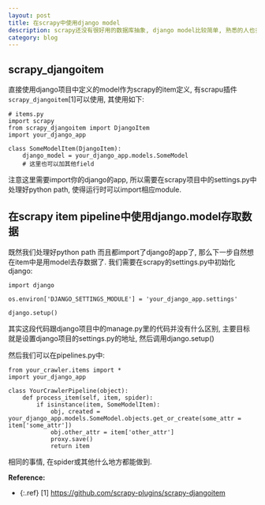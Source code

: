 ```yaml
---
layout: post
title: 在scrapy中使用django model
description: scrapy还没有很好用的数据库抽象, django model比较简单, 熟悉的人也多, 正好一用.
category: blog
---
```


## scrapy_djangoitem

直接使用django项目中定义的model作为scrapy的item定义, 有scrapu插件`scrapy_djangoitem`\[1\]可以使用, 其使用如下:

~~~
# items.py
import scrapy
from scrapy_djangoitem import DjangoItem
import your_django_app

class SomeModelItem(DjangoItem):
    django_model = your_django_app.models.SomeModel
    # 这里也可以加其他field

~~~

注意这里需要import你的django的app, 所以需要在scrapy项目中的settings.py中处理好python path, 使得运行时可以import相应module.

## 在scrapy item pipeline中使用django.model存取数据

既然我们处理好python path 而且都import了django的app了, 那么下一步自然想在item中是用model去存数据了. 我们需要在scrapy的settings.py中初始化django:

~~~
import django

os.environ['DJANGO_SETTINGS_MODULE'] = 'your_django_app.settings'

django.setup()
~~~

其实这段代码跟django项目中的manage.py里的代码并没有什么区别, 主要目标就是设置django项目的settings.py的地址, 然后调用django.setup()

然后我们可以在pipelines.py中:

~~~
from your_crawler.items import *
import your_django_app

class YourCrawlerPipeline(object):
    def process_item(self, item, spider):
        if isinstance(item, SomeModelItem):
            obj, created = your_django_app.models.SomeModel.objects.get_or_create(some_attr = item['some_attr'])
            obj.other_attr = item['other_attr']
            proxy.save()
            return item

~~~   

相同的事情, 在spider或其他什么地方都能做到.


**Reference:**  


* {:.ref} \[1] https://github.com/scrapy-plugins/scrapy-djangoitem